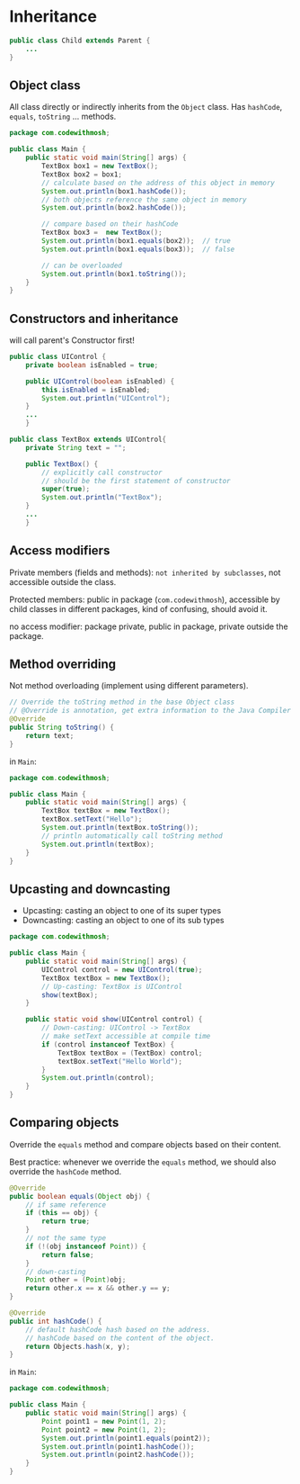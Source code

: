 # Inheritance

```java
public class Child extends Parent {
    ...
}
```

## Object class

All class directly or indirectly inherits from the `Object` class. Has `hashCode`, `equals`, `toString` ... methods.

```java
package com.codewithmosh;

public class Main {
    public static void main(String[] args) {
        TextBox box1 = new TextBox();
        TextBox box2 = box1;
        // calculate based on the address of this object in memory
        System.out.println(box1.hashCode());
        // both objects reference the same object in memory
        System.out.println(box2.hashCode());

        // compare based on their hashCode
        TextBox box3 =  new TextBox();
        System.out.println(box1.equals(box2));  // true
        System.out.println(box1.equals(box3));  // false

        // can be overloaded
        System.out.println(box1.toString());
    }
}
```

## Constructors and inheritance

will call parent's Constructor first!

```java
public class UIControl {
    private boolean isEnabled = true;

    public UIControl(boolean isEnabled) {
        this.isEnabled = isEnabled;
        System.out.println("UIControl");
    }
    ...
    }
```

```java
public class TextBox extends UIControl{
    private String text = "";

    public TextBox() {
        // explicitly call constructor
        // should be the first statement of constructor
        super(true);
        System.out.println("TextBox");
    }
    ...
    }
```

## Access modifiers

Private members (fields and methods): `not inherited by subclasses`, not accessible outside the class.

Protected members: public in package (`com.codewithmosh`), accessible by child classes in different packages, kind of confusing, should avoid it.

no access modifier: package private, public in package, private outside the package.


## Method overriding

Not method overloading (implement using different parameters).

```java
// Override the toString method in the base Object class
// @Override is annotation, get extra information to the Java Compiler
@Override
public String toString() {
    return text;
}
```

in `Main`:

```java
package com.codewithmosh;

public class Main {
    public static void main(String[] args) {
        TextBox textBox = new TextBox();
        textBox.setText("Hello");
        System.out.println(textBox.toString());
        // println automatically call toString method
        System.out.println(textBox);
    }
}
```

## Upcasting and downcasting

* Upcasting: casting an object to one of its super types
* Downcasting: casting an object to one of its sub types

```java
package com.codewithmosh;

public class Main {
    public static void main(String[] args) {
        UIControl control = new UIControl(true);
        TextBox textBox = new TextBox();
        // Up-casting: TextBox is UIControl
        show(textBox);
    }

    public static void show(UIControl control) {
        // Down-casting: UIControl -> TextBox
        // make setText accessible at compile time
        if (control instanceof TextBox) {
            TextBox textBox = (TextBox) control;
            textBox.setText("Hello World");
        }
        System.out.println(control);
    }
}
```

## Comparing objects

Override the `equals` method and compare objects based on their content.


Best practice: whenever we override the `equals` method, we should also override the `hashCode` method.

```java
@Override
public boolean equals(Object obj) {
    // if same reference
    if (this == obj) {
        return true;
    }
    // not the same type
    if (!(obj instanceof Point)) {
        return false;
    }
    // down-casting
    Point other = (Point)obj;
    return other.x == x && other.y == y;
}

@Override
public int hashCode() {
    // default hashCode hash based on the address.
    // hashCode based on the content of the object.
    return Objects.hash(x, y);
}
```
in `Main`:

```java
package com.codewithmosh;

public class Main {
    public static void main(String[] args) {
        Point point1 = new Point(1, 2);
        Point point2 = new Point(1, 2);
        System.out.println(point1.equals(point2));
        System.out.println(point1.hashCode());
        System.out.println(point2.hashCode());
    }
}
```
